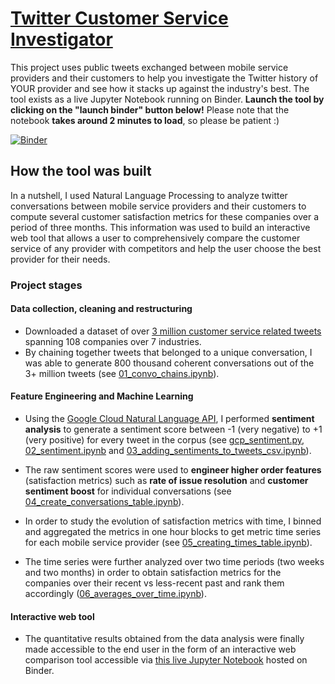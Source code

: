 # [Twitter Customer Service Investigator](https://mybinder.org/v2/gh/harshgits/twitter_customer_service/master?filepath=07_interactive_results.ipynb)
This project uses public tweets exchanged between mobile service providers and their customers to help you investigate the Twitter history of YOUR provider and see how it stacks up against the industry's best. The tool exists as a live Jupyter Notebook running on Binder. **Launch the tool by clicking on the "launch binder" button below!** Please note that the notebook **takes around 2 minutes to load**, so please be patient :)

[![Binder](https://mybinder.org/badge_logo.svg)](https://mybinder.org/v2/gh/harshgits/twitter_customer_service/master?filepath=07_interactive_results.ipynb)

## How the tool was built
In a nutshell, I used Natural Language Processing to analyze twitter conversations between mobile service providers and their customers to compute several customer satisfaction metrics for these companies over a period of three months. This information was used to build an interactive web tool that allows a user to comprehensively compare the customer service of any provider with competitors and help the user choose the best provider for their needs.

### Project stages

#### Data collection, cleaning and restructuring 

- Downloaded a dataset of over [3 million customer service related tweets](https://www.kaggle.com/thoughtvector/customer-support-on-twitter) spanning 108 companies over 7 industries. 
- By chaining together tweets that belonged to a unique conversation, I was able to generate 800 thousand coherent conversations out of the 3+ million tweets (see [01_convo_chains.ipynb](https://github.com/harshgits/twitter_customer_service/blob/master/01_convo_chains.ipynb)).

#### Feature Engineering and Machine Learning

- Using the [Google Cloud Natural Language API](https://cloud.google.com/natural-language/), I performed **sentiment analysis** to generate a sentiment score between -1 (very negative) to +1 (very positive) for every tweet in the corpus (see [gcp_sentiment.py](https://github.com/harshgits/twitter_customer_service/blob/master/gcp_sentiment.py), [02_sentiment.ipynb](https://github.com/harshgits/twitter_customer_service/blob/master/02_sentiment.ipynb) and [03_adding_sentiments_to_tweets_csv.ipynb](https://github.com/harshgits/twitter_customer_service/blob/master/03_adding_sentiments_to_tweets_csv.ipynb)).

- The raw sentiment scores were used to **engineer higher order features** (satisfaction metrics) such as **rate of issue resolution** and **customer sentiment boost** for individual conversations (see [04_create_conversations_table.ipynb](https://github.com/harshgits/twitter_customer_service/blob/master/04_create_conversations_table.ipynb)).

- In order to study the evolution of satisfaction metrics with time, I binned and aggregated the metrics in one hour blocks to get metric time series for each mobile service provider (see [05_creating_times_table.ipynb](https://github.com/harshgits/twitter_customer_service/blob/master/05_creating_times_table.ipynb)).

- The time series were further analyzed over two time periods (two weeks and two months) in order to obtain satisfaction metrics for the companies over their recent vs less-recent past and rank them accordingly ([06_averages_over_time.ipynb](https://github.com/harshgits/twitter_customer_service/blob/master/06_averages_over_time.ipynb)).

#### Interactive web tool
- The quantitative results obtained from the data analysis were finally made accessible to the end user in the form of an interactive web comparison tool accessible via [this live Jupyter Notebook](https://mybinder.org/v2/gh/harshgits/twitter_customer_service/master?filepath=07_interactive_results.ipynb) hosted on Binder.